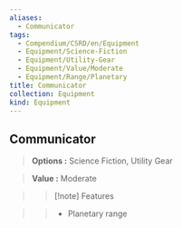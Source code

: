 ```yaml
---
aliases:
  - Communicator
tags:
  - Compendium/CSRD/en/Equipment
  - Equipment/Science-Fiction
  - Equipment/Utility-Gear
  - Equipment/Value/Moderate
  - Equipment/Range/Planetary
title: Communicator
collection: Equipment
kind: Equipment
---
```

## Communicator    
    
>    
> **Options :** Science Fiction, Utility Gear    
> **Value :** Moderate    
>>[!note] Features    
>> - Planetary range